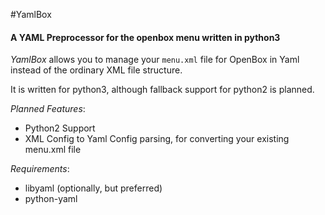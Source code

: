 #YamlBox
#### A YAML Preprocessor for the openbox menu written in python3

*YamlBox* allows you to manage your `menu.xml` file for OpenBox in Yaml instead of the ordinary XML file structure.  
  
It is written for python3, although fallback support for python2 is planned.

*Planned Features*:
- Python2 Support
- XML Config to Yaml Config parsing, for converting your existing menu.xml file

*Requirements*:
 - libyaml (optionally, but preferred)
 - python-yaml
